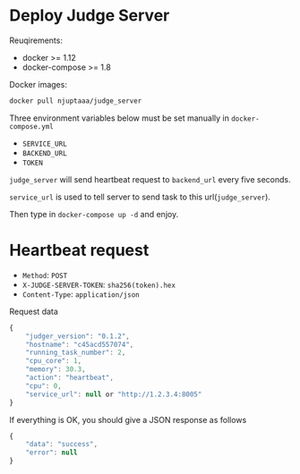 # Deploy Judge Server

Reuqirements:

  - docker >= 1.12
  - docker-compose >= 1.8

Docker images:

```bash
docker pull njuptaaa/judge_server
```

Three environment variables below must be set manually in `docker-compose.yml`
 
  - `SERVICE_URL`
  - `BACKEND_URL`
  - `TOKEN`

`judge_server` will send heartbeat request to `backend_url` every five seconds.
  
`service_url` is used to tell server to send task to this url(`judge_server`).

Then type in `docker-compose up -d` and enjoy.

# Heartbeat request

  - `Method`: `POST`
  - `X-JUDGE-SERVER-TOKEN`: `sha256(token).hex`
  - `Content-Type`: `application/json`

Request data

```js
{
    "judger_version": "0.1.2",
    "hostname": "c45acd557074",
    "running_task_number": 2,
    "cpu_core": 1,
    "memory": 30.3,
    "action": "heartbeat",
    "cpu": 0,
    "service_url": null or "http://1.2.3.4:8005"
}
```

If everything is OK, you should give a JSON response as follows

```js
{
    "data": "success",
    "error": null
}
```

